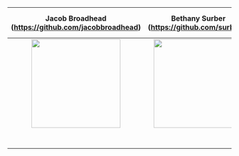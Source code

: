 |                                       Jacob Broadhead  (https://github.com/jacobbroadhead)                    |                                       Bethany Surber (https://github.com/surberb)                             |                                       Steve Rollins  (http://github.com/greenhornsr)                          |                                       Kyle Guerrero  (https://github.com/AceMouty)                            |                                       Sara Alkamri  (https://github.com/Sara-Alkhamri)                        |                                       Jason Sonnichsen (https://github.com/H4rliquinn)                        |                                       Joshua Shockley  (http://github.com/joshua-shockley)                    |                                       Dan Bergelt (https://github.com/danbergelt)                             |                                       Alex Gordon (https://github.com/agordon1123)                            |                                       Jose Restrepo (https://github.com/Artyk77)                              |                                       Zach Overhulser (https://github.com/zoverlvx)                           |                                  Armando Roman (https://github.com/armandoroman1016)                          |
| :-----------------------------------------------------------------------------------------------------------: | :-----------------------------------------------------------------------------------------------------------: | :-----------------------------------------------------------------------------------------------------------: | :-----------------------------------------------------------------------------------------------------------: | :-----------------------------------------------------------------------------------------------------------: | :-----------------------------------------------------------------------------------------------------------: | :-----------------------------------------------------------------------------------------------------------: | :-----------------------------------------------------------------------------------------------------------: | :-----------------------------------------------------------------------------------------------------------: | :-----------------------------------------------------------------------------------------------------------: | :-----------------------------------------------------------------------------------------------------------: | :-----------------------------------------------------------------------------------------------------------: |
|     [<img src="https://avatars3.githubusercontent.com/u/52585690?v=4" width = "200" />](https://avatars3.githubusercontent.com/u/52585690?v=4)   |    [<img src="https://avatars3.githubusercontent.com/u/52721611?v=4" width = "200" />](https://avatars3.githubusercontent.com/u/52721611?v=4)  |    [<img src="https://avatars2.githubusercontent.com/u/22282953?v=4" width = "200" />](https://avatars2.githubusercontent.com/u/22282953?v=4)    |    [<img src="https://avatars2.githubusercontent.com/u/45374681?v=4" width = "200" />](https://avatars2.githubusercontent.com/u/45374681?v=4)     |   [<img src="https://avatars1.githubusercontent.com/u/43711240?v=4" width = "200" />](https://avatars1.githubusercontent.com/u/43711240?v=4)    |   [<img src="https://avatars1.githubusercontent.com/u/29213563?v=4" width = "200" />](https://avatars1.githubusercontent.com/u/29213563?v=4)     |    [<img src="https://avatars3.githubusercontent.com/u/52477380?v=4" width = "200" />](https://avatars3.githubusercontent.com/u/52477380?v=4)   |[<img src="https://avatars1.githubusercontent.com/u/50968952?s=460&v=4" width = "200" />](https://avatars1.githubusercontent.com/u/50968952?s=460&v=4)   |   [<img src="https://avatars1.githubusercontent.com/u/48846394?s=400&v=4" width = "200" />](https://avatars1.githubusercontent.com/u/48846394?s=400&v=4)  |   [<img src="https://avatars2.githubusercontent.com/u/48263350?s=400&v=4" width = "200" />](https://avatars2.githubusercontent.com/u/48263350?s=400&v=4)      |      [<img src="https://avatars1.githubusercontent.com/u/19368091?s=400&v=4" width = "200" />](https://avatars1.githubusercontent.com/u/19368091?s=400&v=4)   |   [<img src="https://avatars3.githubusercontent.com/u/51098659?s=400&v=4" width = "200" />](https://avatars3.githubusercontent.com/u/51098659?s=400&v=4)    |
|   [<img src="https://github.com/favicon.ico" width="15"> ](https://github.com/jacobbroadhead) |    [<img src="https://github.com/favicon.ico" width="15"> ](https://github.com/surberb)   |    [<img src="https://github.com/favicon.ico" width="15"> ](https://github.com/greenhornsr)  |   [<img src="https://github.com/favicon.ico" width="15"> ](https://github.com/AceMouty)   |    [<img src="https://github.com/favicon.ico" width="15"> ](https://github.com/Sara-Alkhamri)    |    [<img src="https://github.com/favicon.ico" width="15"> ](https://github.com/H4rliquinn)    |   [<img src="https://github.com/favicon.ico" width="15"> ](https://github.com/joshua-shockley)    |[<img src="https://github.com/favicon.ico" width="15"> ](https://github.com/danbergelt)    |    [<img src="https://github.com/favicon.ico" width="15"> ](https://github.com/agordon1123)   |   [<img src="https://github.com/favicon.ico" width="15"> ](https://github.com/Artyk77)   |    [<img src="https://github.com/favicon.ico" width="15"> ](https://github.com/zoverlvx)    |   [<img src="https://github.com/favicon.ico" width="15"> ](https://github.com/armandoroman1016)  |
| [ <img src="https://static.licdn.com/sc/h/al2o9zrvru7aqj8e1x2rzsrca" width="15"> ](www.linkedin.com/in/j-broadhead) | [ <img src="https://static.licdn.com/sc/h/al2o9zrvru7aqj8e1x2rzsrca" width="15"> ](https://www.linkedin.com/in/bee) | [ <img src="https://static.licdn.com/sc/h/al2o9zrvru7aqj8e1x2rzsrca" width="15"> ](https://www.linkedin.com/in/steven-rollins-17202b28) | [ <img src="https://static.licdn.com/sc/h/al2o9zrvru7aqj8e1x2rzsrca" width="15"> ](https://www.linkedin.com/in/kyle-g-a7b7a0b6/) | [ <img src="https://static.licdn.com/sc/h/al2o9zrvru7aqj8e1x2rzsrca" width="15"> ](https://www.linkedin.com/in/sara-alkhamri-a80692194/) |  [ <img src="https://static.licdn.com/sc/h/al2o9zrvru7aqj8e1x2rzsrca" width="15"> ](https://www.linkedin.com/in/jason-sonnichsen/)  |  [ <img src="https://static.licdn.com/sc/h/al2o9zrvru7aqj8e1x2rzsrca" width="15"> ](https://www.linkedin.com/in/joshuawdshockley/) | [ <img src="https://static.licdn.com/sc/h/al2o9zrvru7aqj8e1x2rzsrca" width="15"> ](https://www.linkedin.com/in/danbergelt/) | [ <img src="https://static.licdn.com/sc/h/al2o9zrvru7aqj8e1x2rzsrca" width="15"> ](https://www.linkedin.com/in/agordon1123) | [ <img src="https://static.licdn.com/sc/h/al2o9zrvru7aqj8e1x2rzsrca" width="15"> ](https://www.linkedin.com/in/arturorestrep0/) | [ <img src="https://static.licdn.com/sc/h/al2o9zrvru7aqj8e1x2rzsrca" width="15"> ](https://www.linkedin.com/in/zoverlvx/) | [ <img src="https://static.licdn.com/sc/h/al2o9zrvru7aqj8e1x2rzsrca" width="15"> ](https://www.linkedin.com/in/armando-roman-64a53a188/) |
